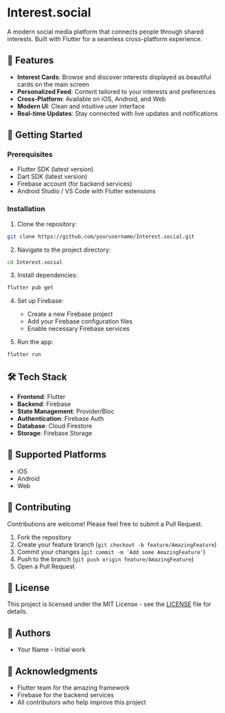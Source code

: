 # Interest.social

A modern social media platform that connects people through shared interests. Built with Flutter for a seamless cross-platform experience.

## 🌟 Features

- **Interest Cards**: Browse and discover interests displayed as beautiful cards on the main screen
- **Personalized Feed**: Content tailored to your interests and preferences
- **Cross-Platform**: Available on iOS, Android, and Web
- **Modern UI**: Clean and intuitive user interface
- **Real-time Updates**: Stay connected with live updates and notifications

## 🚀 Getting Started

### Prerequisites

- Flutter SDK (latest version)
- Dart SDK (latest version)
- Firebase account (for backend services)
- Android Studio / VS Code with Flutter extensions

### Installation

1. Clone the repository:
```bash
git clone https://github.com/yourusername/Interest.social.git
```

2. Navigate to the project directory:
```bash
cd Interest.social
```

3. Install dependencies:
```bash
flutter pub get
```

4. Set up Firebase:
   - Create a new Firebase project
   - Add your Firebase configuration files
   - Enable necessary Firebase services

5. Run the app:
```bash
flutter run
```

## 🛠️ Tech Stack

- **Frontend**: Flutter
- **Backend**: Firebase
- **State Management**: Provider/Bloc
- **Authentication**: Firebase Auth
- **Database**: Cloud Firestore
- **Storage**: Firebase Storage

## 📱 Supported Platforms

- iOS
- Android
- Web

## 🤝 Contributing

Contributions are welcome! Please feel free to submit a Pull Request.

1. Fork the repository
2. Create your feature branch (`git checkout -b feature/AmazingFeature`)
3. Commit your changes (`git commit -m 'Add some AmazingFeature'`)
4. Push to the branch (`git push origin feature/AmazingFeature`)
5. Open a Pull Request

## 📄 License

This project is licensed under the MIT License - see the [LICENSE](LICENSE) file for details.

## 👥 Authors

- Your Name - Initial work

## 🙏 Acknowledgments

- Flutter team for the amazing framework
- Firebase for the backend services
- All contributors who help improve this project
